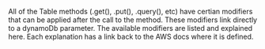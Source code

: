 All of the Table methods (.get(), .put(), .query(), etc) have certian modifiers that can be applied after the call to the method. These modifiers link directly to a dynamoDb parameter. The available modifiers are listed and explained here. Each explanation has a link back to the AWS docs where it is defined.